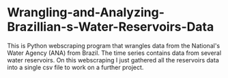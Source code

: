# Wrangling-and-Analyzing-Brazillian-s-Water-Reservoirs-Data
This is Python webscraping program that wrangles data from the National's Water Agency (ANA) from Brazil. The time series contains data from several water reservoirs. On this webscraping I just gathered all the reservoirs data into a single csv file to work on a further project.
